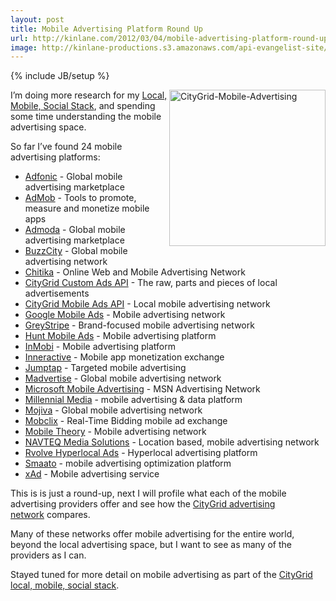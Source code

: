```yaml
---
layout: post
title: Mobile Advertising Platform Round Up
url: http://kinlane.com/2012/03/04/mobile-advertising-platform-round-up/
image: http://kinlane-productions.s3.amazonaws.com/api-evangelist-site/blog/CityGrid-Mobile-Advertising.png
---
```

{% include JB/setup %}
<p>
     <a href="http://docs.citygridmedia.com/display/citygridv2/Mobile+Ads+API"><img class="aligncenter size-full wp-image-804" title="CityGrid-Mobile-Advertising" src="http://www.citygridmedia.com/developer/wp-content/uploads/2012/03/CityGrid-Mobile-Advertising.png"  width="250" align="right" /></a>I’m doing more research for my <a title="Local, Mobile, Social Stack" href="http://www.citygridmedia.com/developer/blog/tag/stack/">Local, Mobile, Social Stack</a>, and spending some time understanding the mobile advertising space.
</p>
<p>
     So far I’ve found 24 mobile advertising platforms:
</p>
<ul>
     <li>
          <a href="http://adfonic.com/">Adfonic</a> - Global mobile advertising marketplace
     </li>
     <li>
          <a href="http://www.admob.com/">AdMob</a> - Tools to promote, measure and monetize mobile apps
     </li>
     <li>
          <a href="http://www.admoda.com/">Admoda</a> - Global mobile advertising marketplace
     </li>
     <li>
          <a href="http://www.buzzcity.com/home">BuzzCity</a> - Global mobile advertising network
     </li>
     <li>
          <a href="http://chitika.com/">Chitika</a> - Online Web and Mobile Advertising Network
     </li>
     <li>
          <a href="http://docs.citygridmedia.com/display/citygridv2/Custom+Ads+API">CityGrid Custom Ads API</a> - The raw, parts and pieces of local advertisements
     </li>
     <li>
          <a href="http://docs.citygridmedia.com/display/citygridv2/Mobile+Ads+API">CityGrid Mobile Ads API</a> - Local mobile advertising network
     </li>
     <li>
          <a href="http://www.google.com/ads/mobile/">Google Mobile Ads</a> - Mobile advertising network
     </li>
     <li>
          <a href="http://www.greystripe.com/">GreyStripe</a> - Brand-focused mobile advertising network
     </li>
     <li>
          <a href="http://huntmads.com/">Hunt Mobile Ads</a> - Mobile advertising platform
     </li>
     <li>
          <a href="http://www.inmobi.com/">InMobi</a> - Mobile advertising platform
     </li>
     <li>
          <a href="http://inner-active.com/content/23">Inneractive</a> - Mobile app monetization exchange
     </li>
     <li>
          <a href="http://www.jumptap.com/">Jumptap</a> - Targeted mobile advertising
     </li>
     <li>
          <a href="http://madvertise.com/en/">Madvertise</a> - Global mobile advertising network
     </li>
     <li>
          <a href="http://advertising.microsoft.com/mobile">Microsoft Mobile Advertising</a> - MSN Advertising Network
     </li>
     <li>
          <a href="http://www.millennialmedia.com/">Millennial Media</a> - mobile advertising &amp; data platform
     </li>
     <li>
          <a href="http://www.mojiva.com/">Mojiva</a> - Global mobile advertising network
     </li>
     <li>
          <a href="http://www.mobclix.com/">Mobclix</a> - Real-Time Bidding mobile ad exchange
     </li>
     <li>
          <a href="http://mobiletheory.com/">Mobile Theory</a> - Mobile advertising network
     </li>
     <li>
          <a href="http://navteqmedia.com/">NAVTEQ Media Solutions</a> - Location based, mobile advertising network
     </li>
     <li>
          <a href="http://rvolve.com/developer.php">Rvolve Hyperlocal Ads</a> - Hyperlocal advertising platform
     </li>
     <li>
          <a href="http://www.smaato.com/">Smaato</a> - mobile advertising optimization platform
     </li>
     <li>
          <a href="http://www.xad.com/publisher">xAd</a> - Mobile advertising service
     </li>
</ul>
<p>
     This is is just a round-up, next I will profile what each of the mobile advertising providers offer and see how the <a title="CityGrid Advertising Network" href="http://docs.citygridmedia.com/display/citygridv2/Ads+by+CityGrid">CityGrid advertising network</a> compares.
</p>
<p>
     Many of these networks offer mobile advertising for the entire world, beyond the local advertising space, but I want to see as many of the providers as I can.
</p>
<p>
     Stayed tuned for more detail on mobile advertising as part of the <a title="CityGrid local, mobile, social stack" href="http://www.citygridmedia.com/developer/blog/tag/stack/">CityGrid local, mobile, social stack</a>.
</p>